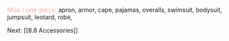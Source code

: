 <font color="F1ACAB">Misc / one-piece:</font>
apron, armor, cape, pajamas, overalls, swimsuit, bodysuit, jumpsuit, leotard, robe,

Next: [[8.8 Accessories]]
